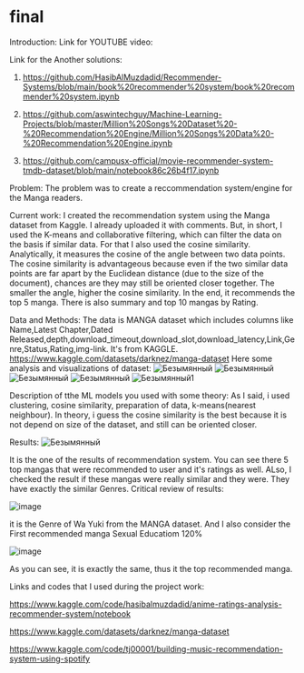 # final
Introduction:
Link for YOUTUBE video:

Link for the Another solutions: 
1. https://github.com/HasibAlMuzdadid/Recommender-Systems/blob/main/book%20recommender%20system/book%20recommender%20system.ipynb

2. https://github.com/aswintechguy/Machine-Learning-Projects/blob/master/Million%20Songs%20Dataset%20-%20Recommendation%20Engine/Million%20Songs%20Data%20-%20Recommendation%20Engine.ipynb

3. https://github.com/campusx-official/movie-recommender-system-tmdb-dataset/blob/main/notebook86c26b4f17.ipynb

Problem: The problem was to create a reccommendation system/engine for the Manga readers. 

Current work: I created the recommendation system using the Manga dataset from Kaggle. I already uploaded it with comments. But, in short, I used the K-means and collaborative filtering, which can filter the data on the basis if similar data. For that I also used the cosine similarity. Analytically, it measures the cosine of the angle between two data points. The cosine similarity is advantageous because even if the two similar data points are far apart by the Euclidean distance (due to the size of the document), chances are they may still be oriented closer together. The smaller the angle, higher the cosine similarity. In the end, it recommends the top 5 manga. There is also summary and top 10 mangas by Rating.

Data and Methods: The data is MANGA dataset which includes columns like Name,Latest Chapter,Dated Released,depth,download_timeout,download_slot,download_latency,Link,Genre,Status,Rating,img-link. It's from KAGGLE. https://www.kaggle.com/datasets/darknez/manga-dataset
Here some analysis and visualizations of dataset:
![Безымянный](https://user-images.githubusercontent.com/96683324/219762000-77a93223-a8ce-45d3-8dc3-32369ca08553.png)
![Безымянный](https://user-images.githubusercontent.com/96683324/219762239-5a63974b-bdb3-4267-ad16-b93b7983ee20.png)
![Безымянный](https://user-images.githubusercontent.com/96683324/219762668-5318dbbc-dd47-41de-b521-f841eb038baf.png)
![Безымянный](https://user-images.githubusercontent.com/96683324/219762894-87eeb9c2-9e3d-4b01-a9c1-c0d1fcd441d3.png)
![Безымянный1](https://user-images.githubusercontent.com/96683324/219763149-9983bd7c-b62d-4b30-a391-dbd013c3ab20.png)

Description of tthe ML models you used with some theory: As I said, i used clustering, cosine similarity, preparation of data, k-means(nearest neighbour). In theory, i guess the cosine similarity is the best because it is not depend on size of the dataset, and still can be oriented closer. 

Results: ![Безымянный](https://user-images.githubusercontent.com/96683324/219765392-4f3d4135-003c-4993-92b4-4addc7313364.png)

It is the one of the results of recommendation system. You can see there 5 top mangas that were recommended to user and it's ratings as well. ALso, I checked the result if these mangas were really similar and they were. They have exactly the similar Genres. 
Critical review of results:

![image](https://user-images.githubusercontent.com/96683324/219767713-46035d4f-ad32-4d58-a267-e1318c791f6c.png)

it is the Genre of Wa Yuki from the MANGA dataset. And I also consider the First recommended manga Sexual Educatiom 120%


![image](https://user-images.githubusercontent.com/96683324/219768157-6dc8e683-0b98-4479-ad85-646315fe1fa2.png)

As you can see, it is exactly the same, thus it the top recommended manga.

Links and codes that I used during the project work: 

https://www.kaggle.com/code/hasibalmuzdadid/anime-ratings-analysis-recommender-system/notebook

https://www.kaggle.com/datasets/darknez/manga-dataset

https://www.kaggle.com/code/tj00001/building-music-recommendation-system-using-spotify



